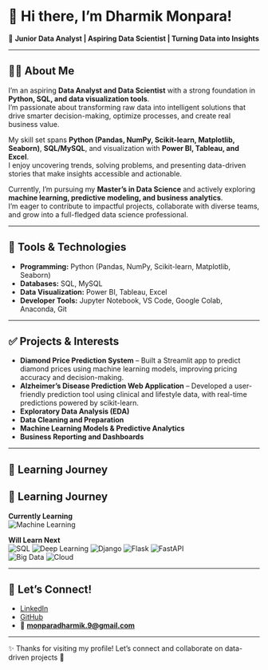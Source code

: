 # 👋 Hi there, I’m Dharmik Monpara!

🎯 **Junior Data Analyst | Aspiring Data Scientist | Turning Data into Insights**

---

## 👨‍💻 About Me

I’m an aspiring **Data Analyst and Data Scientist** with a strong foundation in **Python, SQL, and data visualization tools**.  
I’m passionate about transforming raw data into intelligent solutions that drive smarter decision-making, optimize processes, and create real business value.  

My skill set spans **Python (Pandas, NumPy, Scikit-learn, Matplotlib, Seaborn)**, **SQL/MySQL**, and visualization with **Power BI, Tableau, and Excel**.  
I enjoy uncovering trends, solving problems, and presenting data-driven stories that make insights accessible and actionable.  

Currently, I’m pursuing my **Master’s in Data Science** and actively exploring **machine learning, predictive modeling, and business analytics**.  
I’m eager to contribute to impactful projects, collaborate with diverse teams, and grow into a full-fledged data science professional.  

---

## 🔧 Tools & Technologies

- **Programming:** Python (Pandas, NumPy, Scikit-learn, Matplotlib, Seaborn)  
- **Databases:** SQL, MySQL  
- **Data Visualization:** Power BI, Tableau, Excel  
- **Developer Tools:** Jupyter Notebook, VS Code, Google Colab, Anaconda, Git  

---

## ✅ Projects & Interests

- **Diamond Price Prediction System** – Built a Streamlit app to predict diamond prices using machine learning models, improving pricing accuracy and decision-making.  
- **Alzheimer’s Disease Prediction Web Application** – Developed a user-friendly prediction tool using clinical and lifestyle data, with real-time predictions powered by scikit-learn.  
- **Exploratory Data Analysis (EDA)**  
- **Data Cleaning and Preparation**  
- **Machine Learning Models & Predictive Analytics**  
- **Business Reporting and Dashboards**  

---

## 🌱 Learning Journey

## 🌱 Learning Journey

**Currently Learning**  
![Machine Learning](https://img.shields.io/badge/Machine%20Learning-informational?style=flat&logo=scikitlearn&logoColor=white&color=orange)  

**Will Learn Next**  
![SQL](https://img.shields.io/badge/Advanced%20SQL-4479A1?style=flat&logo=postgresql&logoColor=white) ![Deep Learning](https://img.shields.io/badge/Deep%20Learning-FF6F00?style=flat&logo=tensorflow&logoColor=white) ![Django](https://img.shields.io/badge/Django-092E20?style=flat&logo=django&logoColor=white)  ![Flask](https://img.shields.io/badge/Flask-000000?style=flat&logo=flask&logoColor=white)  ![FastAPI](https://img.shields.io/badge/FastAPI-009688?style=flat&logo=fastapi&logoColor=white)  
![Big Data](https://img.shields.io/badge/Big%20Data-FF9900?style=flat&logo=apachehadoop&logoColor=white) ![Cloud](https://img.shields.io/badge/Cloud%20Analytics-4285F4?style=flat&logo=googlecloud&logoColor=white)  

---

## 🤝 Let’s Connect!

- [LinkedIn](https://www.linkedin.com/in/dharmik-monpara-data-scientist/)  
- [GitHub](https://github.com/monparadharmik9)  
- 📧 **monparadharmik.9@gmail.com**  

---

✨ Thanks for visiting my profile! Let’s connect and collaborate on data-driven projects 🚀